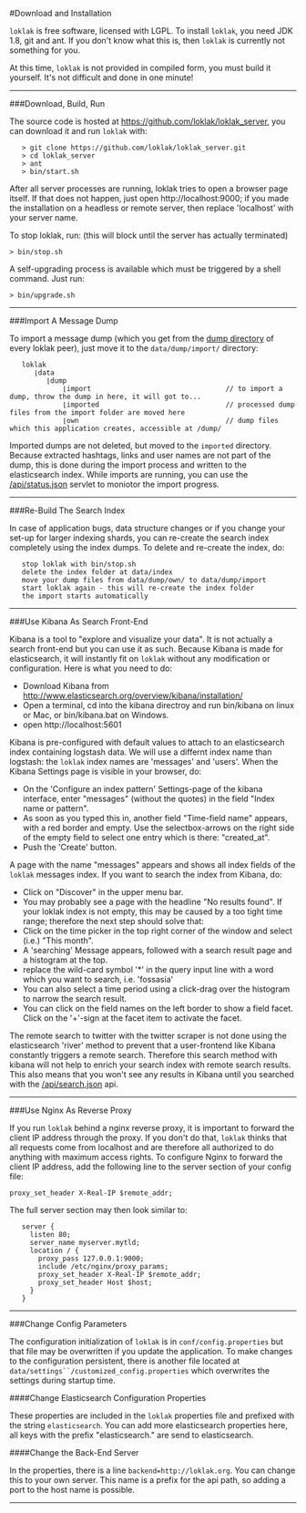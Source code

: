 #Download and Installation

`loklak` is free software, licensed with LGPL. To install `loklak`, you need JDK 1.8, git and ant. If you don't know what this is, then `loklak` is currently not something for you.

At this time, `loklak` is not provided in compiled form, you must build it yourself. It's not difficult and done in one minute!

***

###Download, Build, Run

The source code is hosted at https://github.com/loklak/loklak_server, you can download it and run `loklak` with:
```
   > git clone https://github.com/loklak/loklak_server.git
   > cd loklak_server
   > ant
   > bin/start.sh
```
After all server processes are running, loklak tries to open a browser page itself. If that does not happen, just open http://localhost:9000; if you made the installation on a headless or remote server, then replace 'localhost' with your server name.

To stop loklak, run: (this will block until the server has actually terminated)

   `> bin/stop.sh`

A self-upgrading process is available which must be triggered by a shell command. Just run:

   `> bin/upgrade.sh`
    
***

###Import A Message Dump

To import a message dump (which you get from the [dump directory](http://loklak.org/dump/) of every loklak peer), just move it to the `data/dump/import/` directory:
```
   loklak
      ⌊data
         ⌊dump
             ⌊import                                 // to import a dump, throw the dump in here, it will got to...
             ⌊imported                               // processed dump files from the import folder are moved here
             ⌊own                                    // dump files which this application creates, accessible at /dump/
```
Imported dumps are not deleted, but moved to the `imported` directory. Because extracted hashtags, links and user names
are not part of the dump, this is done during the import process and written to the elasticsearch index. While imports
are running, you can use the
[/api/status.json](https://github.com/loklak/loklak_server/blob/development/docs/api.md) servlet to moniotor the import progress.

***

###Re-Build The Search Index

In case of application bugs, data structure changes or if you change your set-up for larger indexing shards, you can re-create the search index completely using the index dumps. To delete and re-create the index, do:
```
   stop loklak with bin/stop.sh
   delete the index folder at data/index
   move your dump files from data/dump/own/ to data/dump/import
   start loklak again - this will re-create the index folder
   the import starts automatically
```    
***

###Use Kibana As Search Front-End

Kibana is a tool to "explore and visualize your data". It is not actually a search front-end but you can use it as such. Because Kibana is made for elasticsearch, it will instantly fit on `loklak` without any modification or configuration. Here is what you need to do:

   * Download Kibana from http://www.elasticsearch.org/overview/kibana/installation/
   * Open a terminal, cd into the kibana directroy and run bin/kibana on linux or Mac, or bin/kibana.bat on Windows.
   * open http://localhost:5601

Kibana is pre-configured with default values to attach to an elasticsearch index containing logstash data. We will use a differnt index name than logstash: the `loklak` index names are 'messages' and 'users'. When the Kibana Settings page is visible in your browser, do:

   * On the 'Configure an index pattern' Settings-page of the kibana interface, enter "messages" (without the quotes) in the field "Index name or pattern".
   * As soon as you typed this in, another field "Time-field name" appears, with a red border and empty. Use the selectbox-arrows on the right side of the empty field to select one entry which is there: "created_at".
   * Push the 'Create' button.

A page with the name "messages" appears and shows all index fields of the `loklak` messages index. If you want to search the index from Kibana, do:

   * Click on "Discover" in the upper menu bar.
   * You may probably see a page with the headline "No results found". If your loklak index is not empty, this may be caused by a too tight time range; therefore the next step should solve that:
   * Click on the time picker in the top right corner of the window and select (i.e.) "This month".
   * A 'searching' Message appears, followed with a search result page and a histogram at the top.
   * replace the wild-card symbol '*' in the query input line with a word which you want to search, i.e. 'fossasia'
   * You can also select a time period using a click-drag over the histogram to narrow the search result.
   * You can click on the field names on the left border to show a field facet. Click on the '+'-sign at the facet item to activate the facet.

The remote search to twitter with the twitter scraper is not done using the elasticsearch 'river' method to prevent that
a user-frontend like Kibana constantly triggers a remote search. Therefore this search method with kibana will not help
to enrich your search index with remote search results. This also means that you won't see any results in Kibana until
you searched with the [/api/search.json](https://github.com/loklak/loklak_server/blob/development/docs/api.md) api.

***

###Use Nginx As Reverse Proxy

If you run `loklak` behind a nginx reverse proxy, it is important to forward the client IP address through the proxy. If you don't do that, `loklak` thinks that all requests come from localhost and are therefore all authorized to do anything with maximum access rights. To configure Nginx to forward the client IP address, add the following line to the server section of your config file:

   `proxy_set_header X-Real-IP $remote_addr;`

The full server section may then look similar to:
```
   server {
     listen 80;
     server_name myserver.mytld;
     location / {
       proxy_pass 127.0.0.1:9000;
       include /etc/nginx/proxy_params;
       proxy_set_header X-Real-IP $remote_addr;
       proxy_set_header Host $host;
     }
   }
```
***

###Change Config Parameters

The configuration initialization of `loklak` is in `conf/config.properties` but that file may be overwritten if you update the application. To make changes to the configuration persistent, there is another file located at `data/settings``/customized_config.properties` which overwrites the settings during startup time.

####Change Elasticsearch Configuration Properties

These properties are included in the `loklak` properties file and prefixed with the string `elasticsearch`. You can add more elasticsearch properties here, all keys with the prefix "elasticsearch." are send to elasticsearch.

####Change the Back-End Server

In the properties, there is a line `backend=http://loklak.org`. You can change this to your own server. This name is a prefix for the api path, so adding a port to the host name is possible.

***
